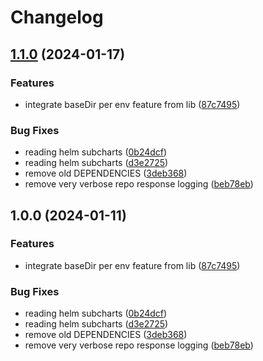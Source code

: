 # Changelog

## [1.1.0](https://github.com/kelaja/sig-release/compare/v1.0.0...v1.1.0) (2024-01-17)


### Features

* integrate baseDir per env feature from lib ([87c7495](https://github.com/kelaja/sig-release/commit/87c7495765602196c4e2397cac4f0784b2582607))


### Bug Fixes

* reading helm subcharts ([0b24dcf](https://github.com/kelaja/sig-release/commit/0b24dcfe848f8c383dbe186b3c861d1ad7940b87))
* reading helm subcharts ([d3e2725](https://github.com/kelaja/sig-release/commit/d3e27253597faceef41c00b4c470e73f58d89068))
* remove old DEPENDENCIES ([3deb368](https://github.com/kelaja/sig-release/commit/3deb3681c632b24485ec360a4cf8d86f4bf184d8))
* remove very verbose repo response logging ([beb78eb](https://github.com/kelaja/sig-release/commit/beb78eb07be355d9daaddf70df9d766ee71ecc83))

## 1.0.0 (2024-01-11)


### Features

* integrate baseDir per env feature from lib ([87c7495](https://github.com/eclipse-tractusx/sig-release/commit/87c7495765602196c4e2397cac4f0784b2582607))


### Bug Fixes

* reading helm subcharts ([0b24dcf](https://github.com/eclipse-tractusx/sig-release/commit/0b24dcfe848f8c383dbe186b3c861d1ad7940b87))
* reading helm subcharts ([d3e2725](https://github.com/eclipse-tractusx/sig-release/commit/d3e27253597faceef41c00b4c470e73f58d89068))
* remove old DEPENDENCIES ([3deb368](https://github.com/eclipse-tractusx/sig-release/commit/3deb3681c632b24485ec360a4cf8d86f4bf184d8))
* remove very verbose repo response logging ([beb78eb](https://github.com/eclipse-tractusx/sig-release/commit/beb78eb07be355d9daaddf70df9d766ee71ecc83))
